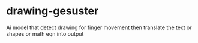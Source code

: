 # drawing-gesuster
Ai model that detect drawing for finger movement then translate the text or shapes or math eqn into output
